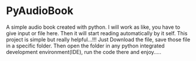 # PyAudioBook
A simple audio book created with python. I will work as like, you have to give input or file here. Then it will start reading automatically by it self. This project is simple but really helpful...!!!
Just Download the file, save those file in a specific folder. Then open the folder in any python integrated development environment(IDE), run the code there and enjoy.....
